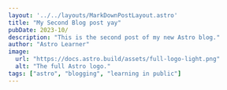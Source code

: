 ```yaml
---
layout: '../../layouts/MarkDownPostLayout.astro'
title: "My Second Blog post yay"
pubDate: 2023-10/
description: "This is the second post of my new Astro blog."
author: "Astro Learner"
image:
  url: "https://docs.astro.build/assets/full-logo-light.png"
  alt: "The full Astro logo." 
tags: ["astro", "blogging", "learning in public"]
---
```

